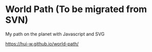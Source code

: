 # World Path (To be migrated from SVN)
My path on the planet with Javascript and SVG

https://hui-w.github.io/world-path/
